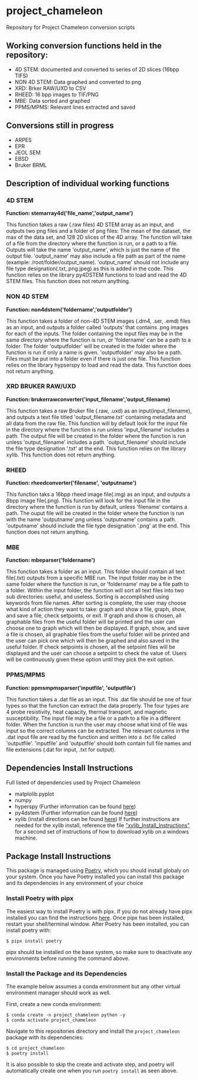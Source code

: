 # project_chameleon
Repository for Project Chameleon conversion scripts

## Working conversion functions held in the repository:
- 4D STEM: documented and converted to series of 2D slices (16bpp TIFS)
- NON 4D STEM: Data graphed and converted to png
- XRD: Brker RAW/UXD to CSV
- RHEED: 16 bpp images to TIF/PNG
- MBE: Data sorted and graphed
- PPMS/MPMS: Relevant lines extracted and saved

## Conversions still in progress
- ARPES
- EPR
- JEOL SEM
- EBSD
- Bruker BRML

## Description of individual working functions

### 4D STEM 
**Function: stemarray4d('file_name','output_name')** 

This function takes a raw (.raw files) 4D STEM array as an input, and outputs two png files and a folder of png files: The mean of the dataset, the max of the data set, and 128 2D slices of the 4D array. The function will take of a file from the directory where the function is run, or a path to a file. Outputs will take the name 'output_name', which is just the name of the output file. 'output_name' may also include a file path as part of the name (example: /root/folder/output_name). 'output_name' should not include any file type designation(.txt,.png.jpeg) as this is added in the code. This function relies on the library py4DSTEM functions to load and read the 4D STEM files. This function does not return anything.

### NON 4D STEM
**Function: non4dstem('foldername','outputfolder')**

This function takes a folder of non-4D STEM images (.dm4, .ser, .emd) files as an input, and outputs a folder called 'outputs' that contains .png images for each of the inputs. The folder containing the input files may be in the same directory where the function is run, or 'foldername' can be a path to a folder. The folder 'outputfolder' will be created in the folder where the function is run if only a name is given. 'outputfolder' may also be a path. Files must be put into a folder even if there is just one file. This function relies on the library hypserspy to load and read the data. This function does not return anything. 

### XRD BRUKER RAW/UXD
**Function: brukerrawconverter('input_filename','output_filename)**

This function takes a raw Bruker file (.raw, .uxd) as an input(input_filename), and outputs a text file titled 'output_filename.txt' containing metadata and all data from the raw file. This function will by default look for the input file in the directory where the function is run unless 'input_filename' includes a path. The output file will be created in the folder where the function is run unless 'output_filename' includes a path. 'output_filename' should include the file type designation '.txt' at the end. This function relies on the library xylib. This function does not return anything.

### RHEED
**Function: rheedconverter('filename', 'outputname')**

This function taks a 16bpp rheed image file(.img) as an input, and outputs a 8bpp image file(.png). This function will look for the input file in the directory where the function is run by default, unless 'filename' contains a path. The ouput file will be created in the folder where the function is run with the name 'outputname'.png unless 'outputname' contains a path. 'outputname' should include the file type designation '.png' at the end. This function does not return anything.

### MBE
**Function: mbeparser('foldername')**

This function takes a folder as an input. This folder should contain all text file(.txt) outputs from a specific MBE run. The input folder may be in the same folder where the function is run, or 'foldername' may be a file path to a folder. Within the input folder, the function will sort all text files into two sub directories: useful, and useless. Sorting is accomplished using keywords from file names. After sorting is complete, the user may choose what kind of action they want to take: graph and show a file, graph, show, and save a file, check setpoints, or exit. If graph and show is chosen, all graphable files from the useful folder will be printed and the user can choose one to graph which will then be displayed. If graph, show, and save a file is chosen, all graphable files from the useful folder will be printed and the user can pick one which will then be graphed and also saved in the useful folder. If check setpoints is chosen, all the setpoint files will be displayed and the user can choose a setpoint to check the value of. Users will be continuously given these option until they pick the exit option. 

### PPMS/MPMS
**Function: ppmsmpmsparser('inputfile', 'outputfile')** 

This function takes a .dat file as an input. This .dat file should be one of four types so that the function can extract the data properly. The four types are 4 probe resistivity, heat capacity, thermal transport, and magnetic susceptibility. The input file may be a file or a path to a file in a different folder. When the function is run the user may choose what kind of file was input so the correct columns can be extracted. The relevant columns in the .dat input file are read by the function and written into a .txt file called 'outputfile'.  'inputfile' and 'outputfile' should both contain full file names and file extensions (.dat for input, .txt for output). 

## Dependencies Install Instructions
Full listed of dependencies used by Project Chameleon
- matplolib.pyplot 
- numpy 
- hyperspy (Further information can be found [here](https://hyperspy.org/hyperspy-doc/current/user_guide/install.html))
- py4dstem (Further information can be found [here](https://github.com/py4dstem/py4DSTEM))
- xylib (install directions can be found [here](https://github.com/wojdyr/xylib))
If further instructions are needed for the xylib install, reference the file ["xylib_Install_Instructions"](https://github.com/paradimdata/project_chameleon/blob/main/xylib%20Install%20Instructions.txt) for a second set of instructions of how to download xylib on a windows machine. 


## Package Install Instructions
This package is managed using [Poetry](https://python-poetry.org/), which you should install globaly on your system. Once you have Poetry installed you can install this package and its dependencies in any environment of your choice 

### Install Poetry with pipx 
The easiest way to install Poetry is with pipx. If you do not already have pipx installed you can find the instructions [here](https://pipx.pypa.io/stable/installation/). Once pipx has been installed, restart your shell/terminal window. After Poetry has been installed, you can install poetry with:

    $ pipx install poetry
pipx should be installed on the base system, so make sure to deactivate any environments before running the command above.

### Install the Package and its Dependencies
The example below assumes a conda environment but any other virtual environment manager should work as well. 

First, create a new conda environment:

	$ conda create -n project_chameleon python -y 
	$ conda activate project_chameleon
	
Navigate to this repositories directory and install the `project_chameleon` package with its dependencies:

	$ cd project_chameleon
	$ poetry install
	
It is also possible to skip the create and activate step, and poetry will automatically create one when you run `poetry install` as seen above.
